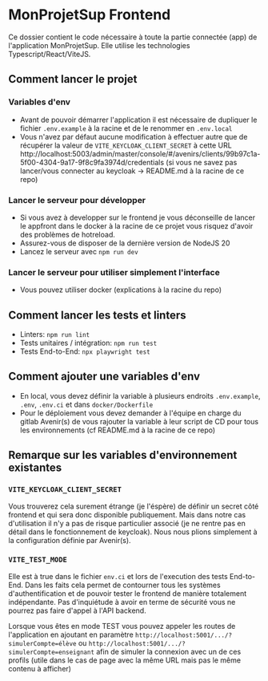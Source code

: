 # MonProjetSup Frontend
Ce dossier contient le code nécessaire à toute la partie connectée (app) de l'application MonProjetSup. 
Elle utilise les technologies Typescript/React/ViteJS.

## Comment lancer le projet
### Variables d'env
- Avant de pouvoir démarrer l'application il est nécessaire de dupliquer le fichier `.env.example` à la racine et de le renommer en `.env.local`
- Vous n'avez par défaut aucune modification à effectuer autre que de récupérer la valeur de `VITE_KEYCLOAK_CLIENT_SECRET` à cette URL http://localhost:5003/admin/master/console/#/avenirs/clients/99b97c1a-5f00-4304-9a17-9f8c9fa3974d/credentials (si vous ne savez pas lancer/vous connecter au keycloak -> README.md à la racine de ce repo)

### Lancer le serveur pour développer
- Si vous avez à developper sur le frontend je vous déconseille de lancer le appfront dans le docker à la racine de ce projet vous risquez d'avoir des problèmes de hotreload.
- Assurez-vous de disposer de la dernière version de NodeJS 20
- Lancez le serveur avec `npm run dev`


### Lancer le serveur pour utiliser simplement l'interface
- Vous pouvez utiliser docker (explications à la racine du repo)


## Comment lancer les tests et linters
- Linters: `npm run lint`
- Tests unitaires / intégration: `npm run test`
- Tests End-to-End: `npx playwright test`


## Comment ajouter une variables d'env
- En local, vous devez définir la variable à plusieurs endroits `.env.example`, `.env`, `.env.ci` et dans `docker/Dockerfile`
- Pour le déploiement vous devez demander à l'équipe en charge du gitlab Avenir(s) de vous rajouter la variable à leur script de CD pour tous les environnements (cf README.md à la racine de ce repo)

## Remarque sur les variables d'environnement existantes
### `VITE_KEYCLOAK_CLIENT_SECRET`
Vous trouverez cela surement étrange (je l'éspère) de définir un secret côté frontend et qui sera donc disponible publiquement. Mais dans notre cas d'utilisation il n'y a pas de risque particulier associé (je ne rentre pas en détail dans le fonctionnement de keycloak). Nous nous plions simplement à la configuration définie par Avenir(s).

### `VITE_TEST_MODE`
Elle est à true dans le fichier `env.ci` et lors de l'execution des tests End-to-End. Dans les faits cela permet de contourner tous les systèmes d'authentification et de pouvoir tester le frontend de manière totalement indépendante. Pas d'inquiétude à avoir en terme de sécurité vous ne pourrez pas faire d'appel à l'API backend. 

Lorsque vous êtes en mode TEST vous pouvez appeler les routes de l'application en ajoutant en paramètre `http://localhost:5001/.../?simulerCompte=élève` ou `http://localhost:5001/.../?simulerCompte=enseignant` afin de simuler la connexion avec un de ces profils (utile dans le cas de page avec la même URL mais pas le même contenu à afficher)
